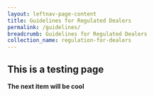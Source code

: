 ```yaml
---
layout: leftnav-page-content
title: Guidelines for Regulated Dealers
permalink: /guidelines/
breadcrumb: Guidelines for Regulated Dealers
collection_name: regulation-for-dealers
---
```


This is a testing page
---

**The next item will be cool**

